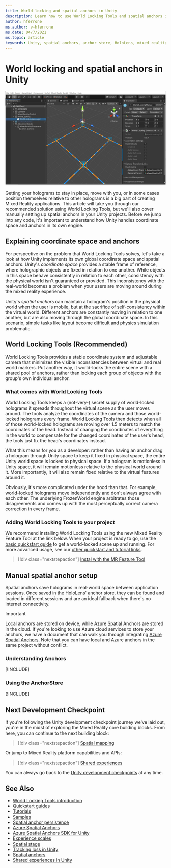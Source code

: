 ```yaml
---
title: World locking and spatial anchors in Unity
description: Learn how to use World Locking Tools and spatial anchors in Unity mixed reality applications.
author: hferrone
ms.author: v-hferrone
ms.date: 04/7/2021
ms.topic: article
keywords: Unity, spatial anchors, anchor store, HoloLens, mixed reality headset, windows mixed reality headset, virtual reality headset, world locking tools, holograms
---
```


# World locking and spatial anchors in Unity

![World locking tools hero image](images/wlt-img-01.jpeg)

Getting your holograms to stay in place, move with you, or in some cases position themselves relative to other holograms is a big part of creating Mixed Reality applications. This article will take you through our recommended solution using World Locking Tools, but we'll also cover manually setting up spatial anchors in your Unity projects. Before we jump into any code, it's important to understand how Unity handles coordinate space and anchors in its own engine.

## Explaining coordinate space and anchors

For perspective on the problem that World Locking Tools solves, let's take a look at how Unity implements its own global coordinate space and spatial anchors. Unity's *coordinate space* provides a stable frame of reference, where holographic objects are fixed in relation to one another. While objects in this space behave consistently in relation to each other, consistency with the physical world isn't guaranteed or provided. This inconsistency with the real-world becomes a problem when your users are moving around during the mixed reality experience.

Unity's *spatial anchors* can maintain a hologram's position in the physical world when the user is mobile, but at the sacrifice of self-consistency within the virtual world. Different anchors are constantly moving in relation to one another, but are also moving through the global coordinate space. In this scenario, simple tasks like layout become difficult and physics simulation problematic.

## World Locking Tools (Recommended)

World Locking Tools provides a stable coordinate system and adjustable camera that minimizes the visible inconsistencies between virtual and real world markers. Put another way, it world-locks the entire scene with a shared pool of anchors, rather than locking each group of objects with the group's own individual anchor.

### What comes with World Locking Tools

World Locking Tools keeps a (not-very-) secret supply of world-locked holograms it spreads throughout the virtual scene as the user moves around. The tools analyze the coordinates of the camera and those world-locked holograms every frame. World Locking Tools then detects when all of those world-locked holograms are moving over 1.5 meters to match the coordinates of the head. Instead of changing the coordinates of everything in the world to compensate for the changed coordinates of the user's head, the tools just fix the head's coordinates instead.

What this means for you as a developer: rather than having an anchor drag a hologram through Unity space to keep it fixed in physical space, the entire Unity world space is locked to physical space. If a hologram is motionless in Unity space, it will remain motionless relative to the physical world around it. More importantly, it will also remain fixed relative to the virtual features around it.

Obviously, it's more complicated under the hood than that. For example, world-locked holograms move independently and don't always agree with each other. The underlying FrozenWorld engine arbitrates those disagreements and comes up with the most perceptually correct camera correction in every frame.

### Adding World Locking Tools to your project

We recommend installing World Locking Tools using the new Mixed Reality Feature Tool at the link below. When your project is ready to go, use the [basic quickstart guide](https://microsoft.github.io/MixedReality-WorldLockingTools-Unity/DocGen/Documentation/HowTos/UsingWLT/JustWorldLock.html) to get a world-locked scene up and running. For more advanced usage, see our [other quickstart and tutorial links](#see-also).

> [!div class="nextstepaction"]
> [Instal with the MR Feature Tool](https://microsoft.github.io/MixedReality-WorldLockingTools-Unity/DocGen/Documentation/HowTos/WLTviaMRFeatureTool.html)

## Manual spatial anchor setup

Spatial anchors save holograms in real-world space between application sessions. Once saved in the HoloLens' anchor store, they can be found and loaded in different sessions and are an ideal fallback when there's no internet connectivity.

> [!IMPORTANT]
> Local anchors are stored on device, while Azure Spatial Anchors are stored in the cloud. If you're looking to use Azure cloud services to store your anchors, we have a document that can walk you through integrating [Azure Spatial Anchors](../mixed-reality-cloud-services.md#azure-spatial-anchors). Note that you can have local and Azure anchors in the same project without conflict.

### Understanding Anchors

[!INCLUDE[](includes/unity-understanding-anchors.md)]

### Using the AnchorStore

[!INCLUDE[](includes/unity-spatial-anchorstore.md)]

## Next Development Checkpoint

If you're following the Unity development checkpoint journey we've laid out, you're in the midst of exploring the Mixed Reality core building blocks. From here, you can continue to the next building block:

> [!div class="nextstepaction"]
> [Spatial mapping](spatial-mapping-in-unity.md)

Or jump to Mixed Reality platform capabilities and APIs:

> [!div class="nextstepaction"]
> [Shared experiences](shared-experiences-in-unity.md)

You can always go back to the [Unity development checkpoints](unity-development-overview.md#2-core-building-blocks) at any time.

## See Also
* [World Locking Tools introduction](https://microsoft.github.io/MixedReality-WorldLockingTools-Unity/DocGen/Documentation/IntroFAQ.html)
* [Quickstart guides](https://microsoft.github.io/MixedReality-WorldLockingTools-Unity/DocGen/Documentation/HowTos/QuickStart.html)
* [Tutorials](https://microsoft.github.io/MixedReality-WorldLockingTools-Samples/Tutorial/01_Minimal/01_Minimal.html)
* [Samples](https://microsoft.github.io/MixedReality-WorldLockingTools-Unity/DocGen/Documentation/HowTos/SampleApplications.html)
* [Spatial anchor persistence](../../design/coordinate-systems.md#spatial-anchor-persistence)
* <a href="/azure/spatial-anchors" target="_blank">Azure Spatial Anchors</a>
* <a href="/dotnet/api/Microsoft.Azure.SpatialAnchors" target="_blank">Azure Spatial Anchors SDK for Unity</a>
* [Experience scales](../../design/coordinate-systems.md#mixed-reality-experience-scales)
* [Spatial stage](../../design/coordinate-systems.md#stage-frame-of-reference)
* [Tracking loss in Unity](tracking-loss-in-unity.md)
* [Spatial anchors](../../design/spatial-anchors.md)
* [Shared experiences in Unity](shared-experiences-in-unity.md)